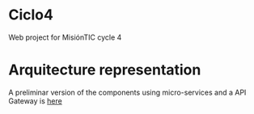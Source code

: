 # Ciclo4

Web project for MisiónTIC cycle 4 

# Arquitecture representation

A preliminar version of the components using micro-services and a API Gateway is [here](https://is.gd/z17RKR)

